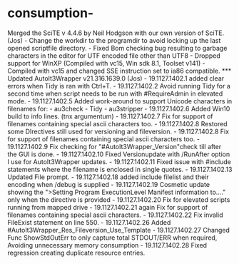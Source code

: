 # consumption-
Merged the SciTE v 4.4.6 by Neil Hodgson with our own version of SciTE. (Jos)     - Change the workdir to the programdir to avoid locking up the last opened scriptfile directory.     - Fixed Bom checking bug resulting to garbage characters in the editor for UTF encoded file other than UTF8     - Dropped support for WinXP (Compiled with vc15, Win sdk 8.1, Toolset v141)     - Compiled with vc15 and changed SSE instruction set to ia86 compatible. *** Updated AutoIt3Wrapper v21.316.1639.0 (Jos)     - 19.1127.1402.1 added clear errors when Tidy is ran with Ctrl+T.     - 19.1127.1402.2 Avoid running Tidy for a second time when script needs to be run with #RequireAdmin in elevated mode.     - 19.1127.1402.5 Added work-around to support Unicode characters in filenames for:         - au3check         - Tidy         - au3stripper     - 19.1127.1402.6 Added Win10 build to info lines. (tnx argumentum)     - 19.1127.1402.7 Fix for support of filenames containing special ascii characters too.     - 19.1127.1402.8 Restored some DIrectives still used for versioning and fileversion.     - 19.1127.1402.8 Fix for  support of filenames containing special ascii characters too.     - 19.1127.1402.9 Fix checking for "#AutoIt3Wrapper_Version"check till after the GUI is done.     - 19.1127.1402.10 Fixed Versionupdate with /RunAfter option I use for AutoIt3Wrapper updates.     - 19.1127.1402.11 Fixed issue with #include statements where the filename is enclosed in single quotes.     - 19.1127.1402.13 Updated File prompt.     - 19.1127.1402.18 added include filelist and their encoding when /debug is supplied     - 19.1127.1402.19 Cosmetic update showing the ">Setting Program ExecutionLevel Manifest information to...." only when the directive is provided     - 19.1127.1402.20 Fix for elevated scripts running from mapped drive     - 19.1127.1402.21 again Fix for support of filenames containing special ascii characters.     - 19.1127.1402.22 Fix invalid FileExist statement on line 550.     - 19.1127.1402.26 Added #AutoIt3Wrapper_Res_Fileversion_Use_Template     - 19.1127.1402.27 Changed Func ShowStdOutErr to only capture total STDOUT/ERR when required, Avoiding unnecessary memory consumption     - 19.1127.1402.28 Fixed regression creating duplicate resource entries.
